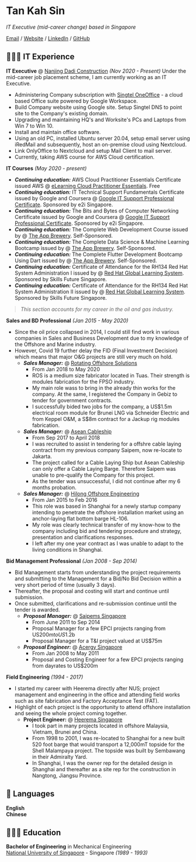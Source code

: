 # Tan Kah Sin

_IT Executive (mid-career change) based in Singapore_

[Email](mailto:kahsin@hotmail.com) / [Website](https://tankahsin.github.io/) / [LinkedIn](https://www.linkedin.com/in/kahsin-tan/) / [GitHub](https://github.com/tankahsin/)

## 👩🏼‍💻 IT Experience

**IT Executive** @ [Nanjing Dadi Construction](https://www.nanjingdadi.com.sg/) _(Nov 2020 - Present)_
Under the mid-career job placement scheme, I am currently working as an IT Executive.
 - Administering Company subscription with [Singtel OneOffice](https://marketplace.singtel.com) - a cloud based Office suite powered by Google Workspace.
 - Build Company website using Google site. Setup Singtel DNS to point site to the Company's existing domain.
 - Upgrading and maintaining HQ's and Worksite's PCs and Laptops from Win 7 to Win 10.
 - Install and maintain office software.
 - Using an old PC, installed Ubuntu server 20.04, setup email server using iRedMail and subsequently, host an on-premise cloud using Nextcloud.
 - Link OnlyOffice to Nextcloud and setup Mail Client to mail server.
 - Currently, taking AWS course for AWS Cloud certification.

**IT Courses** _(May 2020 - present)_
- **_Continuing education:_** AWS Cloud Practitioner Essentials Certificate issued AWS @ [eLearning Cloud Practitioner Essentials](https://www.aws.training/Details/eLearning?id=60697). Free
- **_Continuing education:_** IT Technical Support Fundamentals Certificate issued by Google and Coursera @ [Google IT Support Professional Certificate](https://www.coursera.org/learn/technical-support-fundamentals). Sponsored by e2i Singapore.
- **_Continuing education:_** The Bits and Bytes of Computer Networking Certificate issued by Google and Coursera @ [Google IT Support Professional Certificate](https://www.coursera.org/learn/technical-support-fundamentals). Sponsored by e2i Singapore.
- **_Continuing education:_** The Complete Web Development Course issued by @ [The App Brewery](https://www.appbrewery.co/). Self-Sponsored.
- **_Continuing education:_** The Complete Data Science & Machine Learning Bootcamp issued by @ [The App Brewery](https://www.appbrewery.co/). Self-Sponsored.
- **_Continuing education:_** The Complete Flutter Development Bootcamp Using Dart issued by @ [The App Brewery](https://www.appbrewery.co/). Self-Sponsored.
- **_Continuing education:_** Certificate of Attendance for the RH134 Red Hat System Administration I issued by @ [Red Hat Global Learning System](https://www.redhat.com/en/services/training-and-certification/). Sponsored by Skills Future Singapore.
- **_Continuing education:_** Certificate of Attendance for the RH134 Red Hat System Administration II issued by @ [Red Hat Global Learning System](https://www.redhat.com/en/services/training-and-certification/). Sponsored by Skills Future Singapore.

>_This section accounts for my career in the oil and gas industry._

**Sales and BD Professional** _(Jan 2015 - May 2020)_
- Since the oil price collapsed in 2014, I could still find work in various companies in Sales and Business Development due to my knowledge of the Offshore and Marine industry.
- However, Covid 19 further delay the FID (Final Investment Decision) which means that major O&G projects are still very much on hold.
  - **_Sales Manager:_** @ [Rotating Offshore Solutions](https://ros.com.sg/)
    - From Jan 2018 to May 2020
    - ROS is a medium size fabricator located in Tuas. Their strength is modules fabrication for the FPSO industry.
    - My main role wass to bring in the already thin works for the company. At the same, I registered the Company in Gebiz to tender for government contracts.
    - I successfully bided two jobs for the company, a US$1.5m electrical room module for Brunei LNG via Schneider Electric and from Keppel O&M, a S$8m contract for a Jackup rig modules fabrication.  
  - **_Sales Manager:_** @ [Asean Cableship](https://www.aseancableship.com/)
    - From Sep 2017 to April 2018
    - I was recruited to assist in tendering for a offshre cable laying contract from my previous company Saipem, now re-locate to Jakarta.
    - The project called for a Cable Laying Ship but Asean Cableship can only offer a Cable Laying Barge. Therefore Saipem was unable to pre-qualify the Company for this project.
    - As the tender was unsuccessful, I did not continue after my 6 months probation.
  - **_Sales Manager:_** @ [Hilong Offshore Engineering](http://en.hilonggroup.com/index.php/app/win/cn/product_hygc/57)
    - From Jan 2015 to Feb 2016
    - This role was based in Shanghai for a newly startup company intending to penetrate the offshore installation market using an anchor-laying flat bottom barge HL-106.
    - My role was clearly technical transfer of my know-how to the company including bid and tendering procedure and strategy, presentation and clarifications responses.
    - I left after my one year contract as I was unable to adapt to the living conditions in Shanghai.

**Bid Management Professional** _(Jan 2008 - Sep 2014)_
- Bid Management starts from understanding the project requirements and submitting to the Management for a Bid/No Bid Decision within a very short period of time (usually 3 days).
- Thereafter, the proposal and costing will start and continue until submission.
- Once submitted, clarifications and re-submission continue until the tender is awarded.
  - **_Proposal Manager:_** @ [Saipems Singapore](https://www.saipem.com/en)
    - From June 2011 to Sep 2014
    - Proposal Manager for a few EPCI projects ranging from US$200m to US$1.2b
    - Proposal Manager for a T&I project valued at US$75m
  - **_Proposal Engineer:_** @ [Acergy Singapore](https://www.subsea7.com/en/index.html)
    - From Jan 2008 to May 2011
    - Proposal and Costing Engineer for a few EPCI projects ranging from dayrates to US$200m

**Field Engineering** _(1994 - 2017)_
- I started my career with Heerema directly after NUS; project management and engineering in the office and attending field works such as site fabrication and Factory Acceptance Test (FAT).
- Highlight of each project is the opportunity to attend offshore installation and seeing the whole project coming together.
  - **Project Engineer:** @ [Heerema Singapore](https://hmc.heerema.com/)
    - I took part in many projects located in offshore Malaysia, Vietnam, Brunei and China.
    - From 1998 to 2001, I was re-located to Shanghai for a new built 520 foot barge that would transport a 12,000mT topside for the Shell Malampaya project. The topside was built by Sembawang in their Admiralty Yard.
    - In Shanghai, I was the owner rep for the detailed design in Shanghai and thereafter as a site rep for the construction in Nangtong, Jiangsu Province.

## 💬 Languages

**English** <br>
**Chinese**
<br>

## 👩🏼‍🎓 Education

**Bachelor of Engineering** in Mechanical Engineering<br>
[National University of Singapore](https://nus.edu.sg/) - Singapore _(1989 - 1993)_
